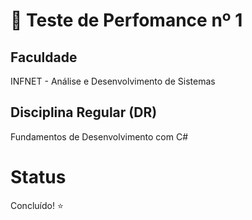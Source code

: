# 📝 Teste de Perfomance nº 1

## Faculdade
INFNET - Análise e Desenvolvimento de Sistemas 

## Disciplina Regular (DR)
Fundamentos de Desenvolvimento com C#

# Status
Concluído! ⭐
